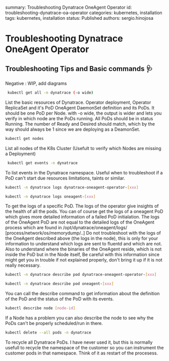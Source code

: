 summary: Troubleshooting Dynatrace OneAgent Operator
id: troubleshooting-dynatrace-oa-operator
categories: kubernetes, installation
tags: kubernetes, installation
status: Published
authors: sergio.hinojosa

# Troubleshooting Dynatrace OneAgent Operator


## Troubleshooting Tips and Basic commands 🩺
Negative
: WIP, add diagrams


```bash
 kubectl get all -n dynatrace (-o wide)
```

List the basic resources of Dynatrace.
Operator deployment, Operator ReplicaSet and it's PoD
OneAgent DaemonSet definition and its PoDs. It should be one PoD per Node.
with -o wide, the output is wider and lets you verify in which node are the PoDs running.
All PoDs should be in status Running. The number of Ready and Desired should match, which by the way should always be 1 since we are deploying as a DeamonSet.

```bash
kubectl get nodes 
```
 
List all nodes of the K8s Cluster (Usefult to verify which Nodes are missing a Deployment)

```bash
 kubectl get events -n dynatrace
```
To list events in the Dynatrace namespace. Useful when to troubleshoot if a PoD can't start due resources limitations, taints or similar.
```bash
kubectl -n dynatrace logs dynatrace-oneagent-operator-[xxx]
```

```bash
kubectl -n dynatrace logs oneagent-[xxx]
```

To get the logs of a specific PoD. The logs of the operator give insights of the health of all the pods. You can of course get the logs of a oneagent PoD which gives more detailed information of a failed PoD initialation. The logs of the OneAgent PoD are not equal to the detailed logs of the OneAgent process which are found in /opt/dynatrace/oneagent/logs/
[process/network/os/memorydump/..]
Do not troubleshoot with the logs of the OneAgent described above (the logs in the node), this is only for your information to understand which logs are sent to fluentd and which are not. Also to understand where the binaries of the OneAgent reside, which is not inside the PoD but in the Node itself, Be careful with this information since might get you in trouble if not explained properly, don't bring it up if it is not really necessary. 

```bash
kubectl -n dynatrace describe pod dynatrace-oneagent-operator-[xxx]
```

```bash
kubectl -n dynatrace describe pod oneagent-[xxx]
```
You can call the describe command to get information about the definition of the PoD and the status of the PoD with its events. 

```bash
kubectl describe node [node-id]
```
If a Node has a problem you can also describe the node to see why the PoDs can't be properly scheduled/run in there.



```bash
kubectl delete --all pods -n dynatrace
```
To recycle all Dynatrace PoDs. I have never used it, but this is normally usefull to recycle the namespace of the customer so you can instrument the customer pods in that namespace. Think of it as restart of the procesess.
